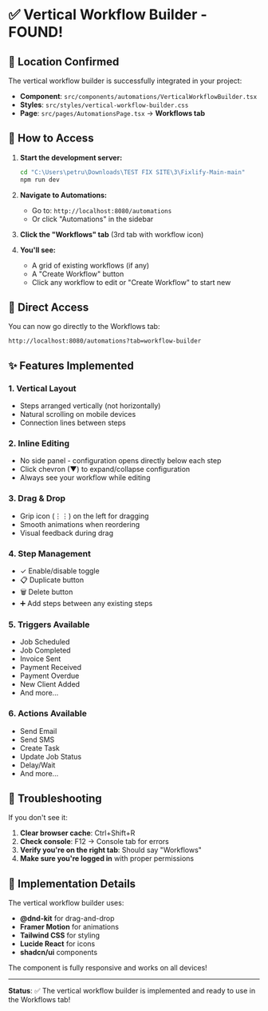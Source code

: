 # ✅ Vertical Workflow Builder - FOUND!

## 📍 Location Confirmed

The vertical workflow builder is successfully integrated in your project:

- **Component**: `src/components/automations/VerticalWorkflowBuilder.tsx`
- **Styles**: `src/styles/vertical-workflow-builder.css`
- **Page**: `src/pages/AutomationsPage.tsx` → **Workflows tab**

## 🚀 How to Access

1. **Start the development server:**
   ```bash
   cd "C:\Users\petru\Downloads\TEST FIX SITE\3\Fixlify-Main-main"
   npm run dev
   ```

2. **Navigate to Automations:**
   - Go to: `http://localhost:8080/automations`
   - Or click "Automations" in the sidebar

3. **Click the "Workflows" tab** (3rd tab with workflow icon)

4. **You'll see:**
   - A grid of existing workflows (if any)
   - A "Create Workflow" button
   - Click any workflow to edit or "Create Workflow" to start new

## 🎯 Direct Access

You can now go directly to the Workflows tab:
```
http://localhost:8080/automations?tab=workflow-builder
```

## ✨ Features Implemented

### 1. **Vertical Layout**
- Steps arranged vertically (not horizontally)
- Natural scrolling on mobile devices
- Connection lines between steps

### 2. **Inline Editing**
- No side panel - configuration opens directly below each step
- Click chevron (▼) to expand/collapse configuration
- Always see your workflow while editing

### 3. **Drag & Drop**
- Grip icon (⋮⋮) on the left for dragging
- Smooth animations when reordering
- Visual feedback during drag

### 4. **Step Management**
- ✓ Enable/disable toggle
- 📋 Duplicate button
- 🗑️ Delete button
- ➕ Add steps between any existing steps

### 5. **Triggers Available**
- Job Scheduled
- Job Completed
- Invoice Sent
- Payment Received
- Payment Overdue
- New Client Added
- And more...

### 6. **Actions Available**
- Send Email
- Send SMS
- Create Task
- Update Job Status
- Delay/Wait
- And more...

## 🔧 Troubleshooting

If you don't see it:

1. **Clear browser cache**: Ctrl+Shift+R
2. **Check console**: F12 → Console tab for errors
3. **Verify you're on the right tab**: Should say "Workflows"
4. **Make sure you're logged in** with proper permissions

## 📝 Implementation Details

The vertical workflow builder uses:
- **@dnd-kit** for drag-and-drop
- **Framer Motion** for animations
- **Tailwind CSS** for styling
- **Lucide React** for icons
- **shadcn/ui** components

The component is fully responsive and works on all devices!

---

**Status**: ✅ The vertical workflow builder is implemented and ready to use in the Workflows tab!